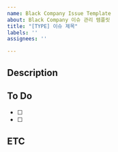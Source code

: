 ```yaml
---
name: Black Company Issue Template
about: Black Company 이슈 관리 템플릿
title: "[TYPE] 이슈 제목"
labels: ''
assignees: ''

---
```


## Description

## To Do
- [ ]
- [ ]

## ETC
